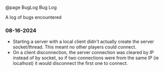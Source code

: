 @page BugLog Bug Log

A log of bugs encountered


### 08-16-2024
 - Starting a server with a local client didn't actually create the server socket/thread. This meant no other players could connect.
 - On a client disconnection, the server connection was cleared by IP instead of by socket, so if two connections were from the same IP (ie localhost) it would disconnect the first one to connect.

